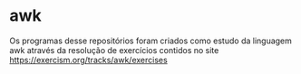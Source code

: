 # awk
Os programas desse repositórios foram criados como estudo da linguagem awk através da resolução de exercícios contidos no site https://exercism.org/tracks/awk/exercises
